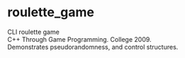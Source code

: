 # roulette_game
CLI roulette game  
C++ Through Game Programming. College 2009.  
Demonstrates pseudorandomness, and control structures. 
